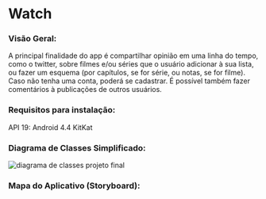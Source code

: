# Watch

### Visão Geral:

A principal finalidade do app é compartilhar opinião em uma linha do tempo, como o twitter, sobre filmes e/ou séries que o usuário adicionar à sua lista, 
ou fazer um esquema (por capítulos, se for série, ou notas, se for filme). 
Caso não tenha uma conta, poderá se cadastrar. É possível também fazer comentários à publicações de outros usuários.

### Requisitos para instalação:
API 19: Android 4.4 KitKat

### Diagrama de Classes Simplificado:

![diagrama de classes projeto final](https://user-images.githubusercontent.com/16518399/52596527-a4888480-2e37-11e9-8d70-12863d5aa59a.png)

### Mapa do Aplicativo (Storyboard):
